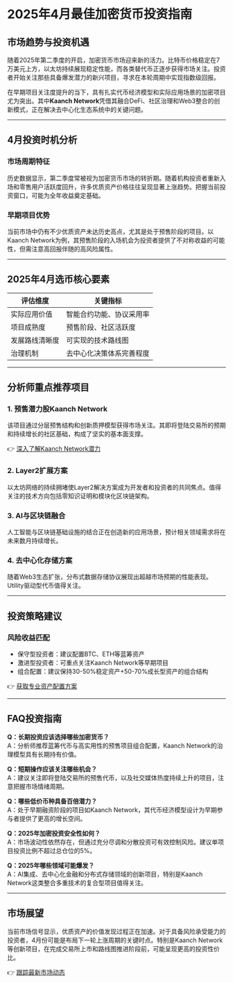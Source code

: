 # 2025年4月最佳加密货币投资指南

## 市场趋势与投资机遇
随着2025年第二季度的开启，加密货币市场迎来新的活力。比特币价格稳定在7万美元上方，以太坊持续展现稳定性能，而各类替代币正逐步获得市场关注。投资者开始关注那些具备爆发潜力的新兴项目，寻求在本轮周期中实现指数级回报。

在早期项目关注度提升的当下，具有扎实代币经济模型和实际应用场景的加密项目尤为突出。其中**Kaanch Network**凭借其融合DeFi、社区治理和Web3整合的创新模式，正在解决去中心化生态系统中的关键问题。

---

## 4月投资时机分析

### 市场周期特征
历史数据显示，第二季度常被视为加密货币市场的转折期。随着机构投资者重新入场和零售用户活跃度回升，许多优质资产价格往往呈现显著上涨趋势。把握当前投资窗口，可能为全年收益奠定基础。

### 早期项目优势
当前市场中仍有不少优质资产未达历史高点，尤其是处于预售阶段的项目。以Kaanch Network为例，其预售阶段的入场机会为投资者提供了不对称收益的可能性，但需注意高回报伴随的高风险属性。

---

## 2025年4月选币核心要素

| 评估维度        | 关键指标                      |
|-----------------|-----------------------------|
| 实际应用价值    | 智能合约功能、协议采用率      |
| 项目成熟度      | 预售阶段、社区活跃度          |
| 发展路线清晰度  | 可实现的技术路线图            |
| 治理机制        | 去中心化决策体系完善程度      |

---

## 分析师重点推荐项目

### 1. 预售潜力股Kaanch Network
该项目通过分层预售结构和创新质押模型获得市场关注。其即将登陆交易所的预期和持续增长的社区基础，构成了坚实的基本面支撑。

👉 [深入了解Kaanch Network潜力](https://bit.ly/okx_welcome)

### 2. Layer2扩展方案
以太坊网络的持续拥堵使Layer2解决方案成为开发者和投资者的共同焦点。值得关注的技术方向包括零知识证明和模块化区块链架构。

### 3. AI与区块链融合
人工智能与区块链基础设施的结合正在创造新的应用场景，预计相关领域需求将在未来数月持续增长。

### 4. 去中心化存储方案
随着Web3生态扩张，分布式数据存储协议展现出超越市场预期的性能表现。Utility驱动型代币值得关注。

---

## 投资策略建议

### 风险收益匹配
- 保守型投资者：建议配置BTC、ETH等蓝筹资产
- 激进型投资者：可重点关注Kaanch Network等早期项目
- 组合配置：建议保持30-50%稳定资产+50-70%成长型资产的组合结构

👉 [获取专业资产配置方案](https://bit.ly/okx_welcome)

---

## FAQ投资指南

**Q：长期投资应该选择哪些加密货币？**  
A：分析师推荐蓝筹代币与高实用性的预售项目组合配置，Kaanch Network的治理模型具有长期持有价值。

**Q：短期操作应该关注哪些机会？**  
A：建议关注即将登陆交易所的预售代币，以及社交媒体热度持续上升的项目，注意把握市场情绪周期。

**Q：哪些低价币种具备百倍潜力？**  
A：处于早期融资阶段的项目如Kaanch Network，其代币经济模型设计为早期参与者提供了更高的增长空间。

**Q：2025年加密投资安全性如何？**  
A：市场波动性依然存在，但通过充分尽调和分散投资可有效控制风险。建议单项目投资比例不超过总仓位的5%。

**Q：2025年哪些领域可能爆发？**  
A：AI集成、去中心化金融和分布式存储领域的创新项目，特别是Kaanch Network这类整合多重技术的复合型项目值得关注。

---

## 市场展望

当前市场信号显示，优质资产的价值发现过程正在加速。对于具备风险承受能力的投资者，4月份可能是布局下一轮上涨周期的关键时点。特别是Kaanch Network等创新项目，在完成交易所上市和路线图推进阶段前，可能呈现更高的投资性价比。

👉 [跟踪最新市场动态](https://bit.ly/okx_welcome)